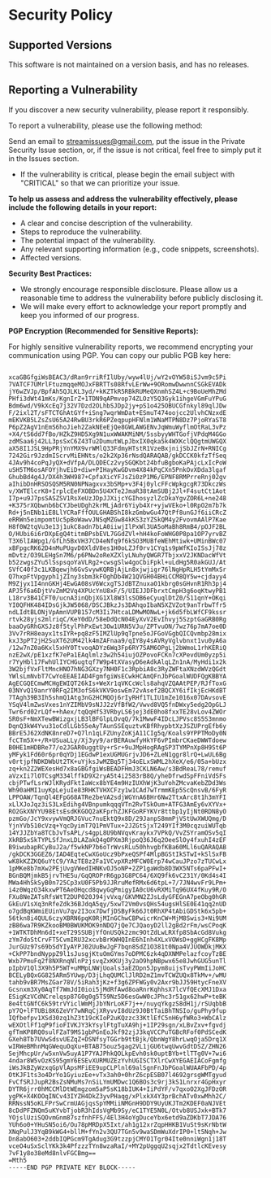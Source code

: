 #   Security Policy

##   Supported Versions

This software is not maintained on a version basis, and has no releases.

##   Reporting a Vulnerability

If you discover a new security vulnerability, please report it responsibly.

To report a vulnerability, please use the following method:

Send an email to streamissues@gmail.com, put the issue in the Private Security Issue section, or, if the issue is not critical, feel free to simply put it in the Issues section.

* If the vulnerability is critical, please begin the email subject with "CRITICAL" so that we can prioritize your issue.

**To help us assess and address the vulnerability effectively, please include the following details in your report:**

* A clear and concise description of the vulnerability.
* Steps to reproduce the vulnerability.
* The potential impact of the vulnerability.
* Any relevant supporting information (e.g., code snippets, screenshots).
* Affected versions.

**Security Best Practices:**

* We strongly encourage responsible disclosure. Please allow us a reasonable time to address the vulnerability before publicly disclosing it.
* We will make every effort to acknowledge your report promptly and keep you informed of our progress.

**PGP Encryption (Recommended for Sensitive Reports):**

For highly sensitive vulnerability reports, we recommend encrypting your communication using PGP. You can copy our public PGB key here:
```-----BEGIN PGP PRIVATE KEY BLOCK-----

xcaGBGfgiWsBEAC3/dRan9rriRfIlUby/wyw4lUj/wY2vOYW58iSJvm9c5Pi
7VATCF7UMrlFtuzmqqeMOJxFBRTTs08RfvLErWw+9ORomwDwwnnCSGkEVADk
jY6wZVJp/BpfAh5QJLKL3yd/+kKZTkR5RBkRUMeQXnmhSZ4L+c9BoUeMhZMd
PHfi3dWt41mKs/KgnIrZ+1TDN9qAPmvop74ZLOzY5Q3Gyk1ihgeVGmFuYPuG
Bdm6wd/V9kXcEq7j32V7Dzd2OLhbSJDp2jy+pS1o425OBUCGfnkyl89qlJDw
F/2ixl2T/sFTCTGhAtGYf+iSng7wqrWmDat+ESmuT474oojcc2UlvhCNzxdE
mEKVKB5LZsZsU65A24RwBU3rkR6PZeqpupHFNlm1WNaMTPN8Dz7PjoRYaST8
P6pZ2AgV1nEmS6hoJieh2ZakNEeEjQe8GWLAWGENvJqWmuWyflmOtRaL3vPz
+X4/tS6dd7fBo/HZkZ9HD5Xg9N1uxWWAKMiNM/5ssbyyWHTGofjVPdqM4GGo
zdMSaa6j42LL3psSxC6Z43Tu2DumutWLpJbxIX0qka5k4WXKclQQgtmUWGQX
aX58I1JSL9HpPRjYnYMX9vrWMlQ33FdmyHTstR1VzeBxjnijSbJZrN+RNICg
7242Gir9JzdmIScrvMiEHNts/o2k2Xp36rNsdQARAQAB/gkDCCK0kfzTfSeq
4JAv9h4coPqJyQX+dVfpA/DLQDECz2vySGQKbt24bfuBgboKaPAjcLxIcPoW
uSH5TM6osAFOYjhvEiD+diw+PIHayKwGDvm4X84kPqCXn5PnkOvXDda3lgaf
GhubBd4g4J/DX4h3WH987+CpfaXicYFJsZi0zP1M6/EPNF8RMPrreRnj02gv
aIhibDnHRSOSQSM5RN0NPNagxvx3bSMp+v3F4j0ylcFFcWpkgcgR73DkczWs
v/XWTElcrK8+IrplcEeFXOBDn5U4XTe2JmaR38tAmSUBj2Jl+F4sutCt1Aot
I7p+u9J7psSASZSV1RsXeUzJDpJJXijcYGIhosyzlZcDkaYgvZOR6L+ne248
+K375rXQbwnb6bCYJbeUDgh2krMLjAdr6Yiyb4Xr+yjwVEko+l0RpO2m7b7k
Rd+j5nENb1iE8LlYCRaFffOULGHABShI8kzGmbwGu47QtPf8unGJf6iiCRcZ
eRRWn5eimpomtUc5pBoWawvJNSqMZGw84kKS3zYZSkQM4y2FvovmAAlP7Kae
H8f0W2tqVu3e13j1ukC8adn7bLA0iiwjIlPxWl3UA5oMaBh8RmB4/pOJF2BL
O/HUbi6i6rDXpEgQ4titmBPsbEVL7GGdZVl+hH4koFoWHG0P8pa1OP7yrvBZ
T3X6lIAWpg1/GfLh5BxVH37CD4eNfq9f6kSO3MUBfeWEhMtiwk+UMinBWc07
xBFpgcRK62D4nMuPUgvD0XldV8es1H0oLZJf0rv1CYq1s9pWfKIoISsJj78z
mDvtz/O39LEHgSn7M6/p6PNw2oReXZXlyLNuhyQWGR7TbjxxV2JKNDacWfVt
b52zwgsZYu5lSspsqoYaVLRg2+cwsgSlw4goCbiFpkl+uLdHg5R0akGUJ/At
SVfC40f3c1LKBqewjh6GvSvywKQRBjAjLn8xjwjigr76lNgHpRLH5tYmMxSr
Q7hxpFtVpgyph1jZIny3sbm3kFOghDb4W21QVGH04BHiCCM8QY5w+cjdayy4
M9Zjyx1I4nnGKHj4EwGA08sV6WcxgTSJdBTZnuxaO1kbrg0sGHvnR1Rh3pj4
APJ5f6a6DjtVvZmM2Vq4XPUcYnU8xF/5/UIEJJDFbrxtCmpH3g6oqKtwyPB1
L18rv3B41CFT0/ucnA3inQbjXG1Xl8W3lsSOB6eCyuqlDtZ0/S11qnY+OKqi
YI0QFHK484IDsGjkJW5068/DSCJBkzJs3DAhqoIbaN5XZVZot9anTrbwTfr5
ndLIdtBLONjVpAmnVUPB157cM3Ii7HtcaLDMwMONwL+jk6d5fbLWfCF9kssr
rtvk28yjs2mlriqC/KeY0dD/58eDdQcN04EyXvV2EvIhvyj5SzptGaGRB0Rg
baaOyGRhGXSJz8f5tylPhPxEwt3Ow1URN5VJu/ZPTvuON/7wz76p7mA7oe0D
3Vv7rRH8eayx1tsIYR+pq8zF5IMZlUp9qTpne5oJFGoVGgbQICQvmbp28mix
kxJ3pPT2jH2SuXT62UM42lk4mZAFnaa9/qIY8y4sAVRyVglvbnxt1vu0yA6a
/12w7nZ0a6Kxl5xHY0TtvoqADYz6Wq3Fp6RY7SAM6OPgLj2bWmoL1rhKERiQ
nzE2wX/pE1xzfK7ePa1EAqlmlz3w2h54iujOZPovoFCKn7cXPevdUm0yzp5i
r7YyHbl17FwhUlIYCHGugtqf7W9p4tXVasyD6eAdkAlqLZn1nA/MyHdi1x2k
3W2bjfVxFltMncHNO7hNG3GXzy7NH0F1c3RpbiA8c3RyZWFtaXNzdWVzQGdt
YWlsLmNvbT7CwYoEEAEIAD4FgmfgiWsECwkHCAmQFnJbPGoalWUDFQgKBBYA
AgECGQECmwMCHgEWIQT26kIs+WeXr1qVKCcWcls8ahqVZQAAtPEP/RJfToxG
03NYvQ19anrY0RFq2IM3ofS6kVKV9oswEm72vAsef2BQCXY6ifIkjEcHKdBT
7TAgh39B3Ih5shmQ1Atg3nG2HCMQOj6rIyRHf1TLIU1mZe1016x07DAvsovE
YSqV4lmZwsVxes1nYZIMbV9sNJJ2zVfBfW2/Vwvd8VQ5fnDWxy5edg2OpGLJ
Twr6rd02rLQf++hAex/tqQqHfS3VRbyLS6jej3dE0ho8fxxTE28vLov4ZWOr
SR0sF+NmXTewBWizgxjLB3lBFGlpLOvqQ/7k1MwwF4IDcLJPVsc8S5S3mnmo
DqnQ3kW4Yvu31oCdlLGb55eAyTAunSSEquztvKBfRhypbtXzJSZUPrgEfb6y
BBrE5J62XdNK8nreD7+Q7ln1qLFZUnyZoKjA11CIg5q/Koals9YPPTMoDy0N
fcCTm5X++/R+USuaLLy/Xj3yy9/arBERAuwfyHkYF6vPImbrCKaeDWWTdoew
B0HE1mHDBRe77/o2JGAR0uggtUy+rSr+9uJMpHogRAgSP3TYMPnXp8H9St6P
yMFyk1Fd60r6pr0qYDj1EGdwP1exUGMUGrjvJD6+ZLeN1ggr8lrQ+LwUL6Bg
v0rtjpfNDKDWbUt2TK+uYjksJwMZBq5Tj34oELxSWML2hXeX/e6/05a+bUzx
zq+kn2Z2WEXesHd7x8aGBGfgiWsBEADFHmJ3CKLN6Aw/s3BdReaL78/remuf
aVzxIi7lOTCsgM334lffkD9X2ryA5t4i2583rB8Q/yheDfrwdSpFFniVdSFs
cbjPTwfLsrWJlKRydFktIaWcx8bYE4m9HzIUXhWjK3uYohZMcvaKebZDd3Ws
Wh90aHMI1uyKpLejuIe83RHKTVHXCFzy1w1CAd7wTrmmKEp5ScQnsvB/6FyR
LPPOAW/TqnQl4EFpG68ATRe2beVA2sdjWGYnA6BHr6Nw2TtxArc8t1h3mYFI
xLlXJoJqz3iS3LxEdihg4VBnpumkqqqVTn2RvTSkOum+ATFG3AmEy6vXYVx+
RO2GkXNYYU98EtsEsdKKGOQ2aKFprhZJKFGoRFYKVr8ttbp1yIjNt0RDN8yO
pzmGo/JcY9xvywVmQRJGVuc7nuEktQ9x8D/29JanpS8mmPjVStUwXWUQmg/D
YjnYVb510cVzq+YqcDyimT7Q1PmVTux+2JZGtSjxT249YIf3M0cqzuiWUTqb
14YJJZbYa8TCbJvTsAPL/s4gpL8U9bNVqvKraykx7VPkQ/VvZSYramOSv5qI
XkRB5xSkTYPLSfJnxLDLAZakQ4gOPXm3RjpoQ36J6q2OeeSlOy4fxuhI4zEF
B9iwubapRCyBuJ2a/f5wkNP7b6oTrWvsRLu50hhvgbfKBa60MLl6uQARAQAB
/gkDCK3GGEZ6/IAD4EqteCwXGoUcz9bPxeQSPf4MlpBGStIkSTwI+kSlSxFB
wK8kKZZKQ6uYtC9/YAzTE8z2Fa1VCvpXRzMFCW0Erp74wCauJPzo7zTUCwLx
1pMKe8b7mXw2PEjUvgVWedIHNKvOJ5oNP+2ZP1gaWdb8D3WX5NTs6paPFwI+
BGnBQMjmkB5jrvTHE5u/GqQROPrR6gp3G8PC64/6XQ9fk6vC231Y/0Kd4s4I
MWa4HhSkSyB0n725Cp3xU0F5Pb9JJRruMefRMx6d6tpL+7/7JN4wvFr9LPm+
i4z0WqzO34kxwPT6AeOHqcd8qwyGqPmigyIA0cU6vRXMiTq96UX4fKuy9R/O
FXu8NeZATsRfsWtT2DUP020J94jvVxq/GKVMN2ZJsLdyGFEGnA7peObg0hGR
GkEuV1sXq3nRfeZdk36BJdqA5qy/5xwT2Vm0vsQHs54ugsHlSE0E41qq2nUD
o7gdBqKWmiEUinVu7qv2I3ox7DwfjDSByFk66Jt0RhXP4tAbiGDStk6x5pb+
56tkn8i4QUL6czyXBRN6pqK0RjMInGChwCBPwicrKnCW+MjM8Swis3+Ni9UM
zB86wa7R9KZkooBM0BWUKMOK9nNDQ7jQe7CJQaoyD2ll2g8d2rFm/wsCPoqK
+1WTKTDhMn6dI+xeT29SSUBjYfOnUSQk2zmc9OtZdLwLRXfp8SbAcGd8Vukg
zYm7doStCrvFT5CvmIRU32xcvbBrKWHQInE6hInh4XLxVOWsD+ggHCgFK8Mp
JurGUz97s69bSdYIyAYPJ02UuBwJgF7bqn8SdZ1O381t0Npa4VJUOWDkjMKX
+CkPP7bndNyppZ9l1sJusgjKtuOmGYms7oDPMC6zk4qDXNMPelazfcoyTzBE
Wxb7PmuFq2f8NXRnqNlnPzjsvqZxKKUj3y2aO9hpNBpwx65e8JwhGUG5unTl
pIpbV1Ql3X9h5P5WT+uMMpLNWjUoals3aEZOpn5Jpym8uijsTvyPWmIiJoHC
BCELyBQxGG825ARm5YUwp/D3jLhqQUMClJlRD2mZ1mvTCWZUQx8TkMv+/wMU
tahb9vBR7MsZGar78V/5iRah3jKz+f3g6ZPFWGy0v2Axr9bJJ59HtycFneXV
Gcsnxm3Xy0AqTf7WmJdI0ioi5jMdRfAwd8oaRnrKqhhsX7lcVfQEcXMJ1Dxa
ESigKzVCdNCrelqsp87G0g0g5T59Nz5D6esGwW0cJPhc3r51gx62hwP+teBK
8e4ttGNfC6k59trVYiclWmMjJbYNrLoKF7j++/nuyqYkgzS8dH1j/rSUqbbB
pY7Q+lFTUBi8K6ZeVY7wNRqCjXRyvvI8dUz9J0BtTaiBhTNSIo/guPhy9fup
IQfbefpv1XSd30zq1hZ3t19cKIoP2uKQzzc33KtlEfC5nH6yfWRo3+WbCAlz
wEXOtlFf1qP9fioFIVKJY3kYsylFtgTuXA9hj+1IP29sgn/xLBvZxv+fgvdj
gfTmKP8RQ0sulFZaT9MS1gbPGnEoJkf92zjJ3kqVCCPuTGBcRFof0PdSCedK
GXeh8Tb7UVwSdsvUEZqZ+DSNfsyTGGrb9ttBjk/QbnWgY8hrLwqOja5Drq1X
wIRWeBMhnMqGWequOqXu+BTAB75ouz5gag2VL1jGU6twqUwvGdtDSZ/ZHN26
SejMhcpUr/w5xnVw5uyA1P7YAJPhkQOLkpEvh0sk0uptBYb+tlTTg0V+7wi6
4ndar8W5vOzKS95gmY6ESEvXURMUZEzYvhUGISCTXlrCwXYEGAEIACoFgmfg
iWsJkBZyWzxqGpVlApsMFiEE9upCLPlnl69alSgnFnJbPGoalWUAAFbPD/4p
OtKJF1ts3o4DrYo1GyiuzEe+vTx3ah0+0hrZ6cpESB07l4692grsgWMTgyud
FvCfSRJJupR2BsZsNMuMs7nSiLYmUMDwc1Q6BOs3c9rj3kS1Lnrxr4GpHxyr
DYTR6jrr0hMCCMlDtWEmgzom5aP5sK18bIUK4+IiPdYF/v7qxoO2XgJFDzOR
ygPK+X4KOOqINCv43IYZH4DkZ3yvPHaqg/xPlxkX4Y3prBchATv0xwMhh2C/
RRNssN5oKLFPrSwCrmUAGjqsSpYMMiiNMGnH9DDY9UyUKJTm2KDEF0aNJVEt
8cDdPFZNQm5uKYvbTjobR3hIdsVgMb9Sy/eC1TYE5N0L/Otvb8USJxk+BTk7
YOjslUziSQOvmGnm87szfnhFFS/4El3H4oYgDuceYbx6etd9aZDKbT7JDA76
YUh6o0+YHuSN5oi6/Ou78pMRDpX5Ixt/ah1g12xrZqpHHKB1VuSt9sKrNbtW
XNqPulJ3YqB9kWG4+bllM+fYn2v3QU7TGn5v9waSDmWuXdrIP0+lt5Nqh+Jw
Dn8abO603+2ddbIQPGcm9TgAdug3G9tzzpjCMYO1Tgr04Ite0nniWgn1j18T
vceO4uSxSclYKk3k4PfzzzTYn8wzaRaI/+MY2pUggqU2sqjx2TdtlcKEvesy
7vF1y8o38eMd8nlvFGCBmg==
=Mth5
-----END PGP PRIVATE KEY BLOCK-----
```
